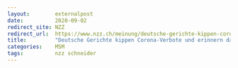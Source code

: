 ```yaml
---
layout:        externalpost
date:          2020-09-02
redirect_site: NZZ
redirect_url:  https://www.nzz.ch/meinung/deutsche-gerichte-kippen-corona-verbote-und-erinnern-damit-an-selbstverstaendliches-freiheit-ist-die-regel-nicht-die-ausnahme-ld.1574538
title:         "Deutsche Gerichte kippen Corona-Verbote und erinnern damit an Selbstverständliches"
categories:    MSM
tags:          nzz schneider
---
```

